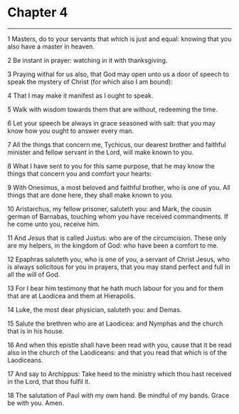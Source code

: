 # Chapter 4

***

1 Masters, do to your servants that which is just and equal: knowing that you also have a master in heaven.

2 Be instant in prayer: watching in it with thanksgiving.

3 Praying withal for us also, that God may open unto us a door of speech to speak the mystery of Christ (for which also I am bound):

4 That I may make it manifest as I ought to speak.

5 Walk with wisdom towards them that are without, redeeming the time.

6 Let your speech be always in grace seasoned with salt: that you may know how you ought to answer every man.

7 All the things that concern me, Tychicus, our dearest brother and faithful minister and fellow servant in the Lord, will make known to you.

8 What I have sent to you for this same purpose, that he may know the things that concern you and comfort your hearts:

9 With Onesimus, a most beloved and faithful brother, who is one of you. All things that are done here, they shall make known to you.

10 Aristarchus, my fellow prisoner, saluteth you: and Mark, the cousin german of Barnabas, touching whom you have received commandments. If he come unto you, receive him.

11 And Jesus that is called Justus: who are of the circumcision. These only are my helpers, in the kingdom of God: who have been a comfort to me.

12 Epaphras saluteth you, who is one of you, a servant of Christ Jesus, who is always solicitous for you in prayers, that you may stand perfect and full in all the will of God.

13 For I bear him testimony that he hath much labour for you and for them that are at Laodicea and them at Hierapolis.

14 Luke, the most dear physician, saluteth you: and Demas.

15 Salute the brethren who are at Laodicea: and Nymphas and the church that is in his house.

16 And when this epistle shall have been read with you, cause that it be read also in the church of the Laodiceans: and that you read that which is of the Laodiceans.

17 And say to Archippus: Take heed to the ministry which thou hast received in the Lord, that thou fulfil it.

18 The salutation of Paul with my own hand. Be mindful of my bands. Grace be with you. Amen.

